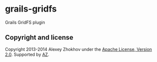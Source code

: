 grails-gridfs
=============

Grails GridFS plugin

Copyright and license
---------------------

Copyright 2013-2014 Alexey Zhokhov under the [Apache License, Version 2.0](LICENSE). Supported by [AZ][zhokhov].

[zhokhov]: http://www.zhokhov.com
